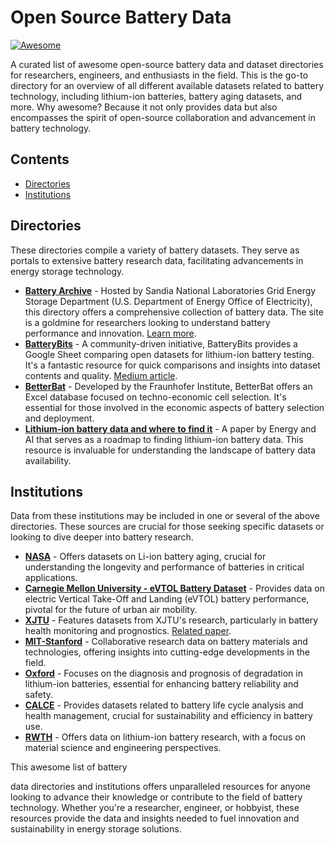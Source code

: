 # Open Source Battery Data <br> 

[![Awesome](https://awesome.re/badge.svg)](https://awesome.re)

A curated list of awesome open-source battery data and dataset directories for researchers, engineers, and enthusiasts in the field. This is the go-to directory for an overview of all different available datasets related to battery technology, including lithium-ion batteries, battery aging datasets, and more. Why awesome? Because it not only provides data but also encompasses the spirit of open-source collaboration and advancement in battery technology.

## Contents

- [Directories](#directories)
- [Institutions](#institutions)

## Directories

These directories compile a variety of battery datasets. They serve as portals to extensive battery research data, facilitating advancements in energy storage technology.

- **[Battery Archive](https://www.batteryarchive.org/index.html)** - Hosted by Sandia National Laboratories Grid Energy Storage Department (U.S. Department of Energy Office of Electricity), this directory offers a comprehensive collection of battery data. The site is a goldmine for researchers looking to understand battery performance and innovation. [Learn more](https://www.osti.gov/servlets/purl/1891747).
- **[BatteryBits](https://docs.google.com/spreadsheets/d/10w5yXdQtlQjTTS3BxPP233CiiBScIXecUp2OQuvJ_JI/edit?pli=1#gid=0)** - A community-driven initiative, BatteryBits provides a Google Sheet comparing open datasets for lithium-ion battery testing. It's a fantastic resource for quick comparisons and insights into dataset contents and quality. [Medium article](https://medium.com/batterybits/comparison-of-open-datasets-for-lithium-ion-battery-testing-fd0de091ca2).
- **[BetterBat](https://github.com/TUMFTM/TechnoEconomicCellSelection/blob/main/inputs/CellDatabase_v6.xlsx)** - Developed by the Fraunhofer Institute, BetterBat offers an Excel database focused on techno-economic cell selection. It's essential for those involved in the economic aspects of battery selection and deployment.
- **[Lithium-ion battery data and where to find it](https://www.sciencedirect.com/science/article/pii/S2666546821000355)** - A paper by Energy and AI that serves as a roadmap to finding lithium-ion battery data. This resource is invaluable for understanding the landscape of battery data availability.

## Institutions

Data from these institutions may be included in one or several of the above directories. These sources are crucial for those seeking specific datasets or looking to dive deeper into battery research.

- **[NASA](https://data.nasa.gov/dataset/Li-ion-Battery-Aging-Datasets/uj5r-zjdb/about_data)** - Offers datasets on Li-ion battery aging, crucial for understanding the longevity and performance of batteries in critical applications.
- **[Carnegie Mellon University - eVTOL Battery Dataset](https://kilthub.cmu.edu/articles/dataset/eVTOL_Battery_Dataset/14226830)** - Provides data on electric Vertical Take-Off and Landing (eVTOL) battery performance, pivotal for the future of urban air mobility.
- **[XJTU](https://wang-fujin.github.io/)** - Features datasets from XJTU's research, particularly in battery health monitoring and prognostics. [Related paper](https://www.sciencedirect.com/science/article/pii/S2352152X23032826).
- **[MIT-Stanford](https://www.nature.com/articles/s41586-020-1994-5)** - Collaborative research data on battery materials and technologies, offering insights into cutting-edge developments in the field.
- **[Oxford](https://scholar.google.com/scholar_lookup?title=Diagnosis%20and%20Prognosis%20of%20Degradation%20in%20Lithium-Ion%20Batteries&publication_year=2017&author=C.%20Birkl)** - Focuses on the diagnosis and prognosis of degradation in lithium-ion batteries, essential for enhancing battery reliability and safety.
- **[CALCE](https://www.sciencedirect.com/science/article/pii/S0378775311015400)** - Provides datasets related to battery life cycle analysis and health management, crucial for sustainability and efficiency in battery use.
- **[RWTH](https://www.nature.com/articles/s41560-019-0356-8#data-availability)** - Offers data on lithium-ion battery research, with a focus on material science and engineering perspectives.

This awesome list of battery

 data directories and institutions offers unparalleled resources for anyone looking to advance their knowledge or contribute to the field of battery technology. Whether you're a researcher, engineer, or hobbyist, these resources provide the data and insights needed to fuel innovation and sustainability in energy storage solutions.
